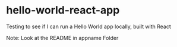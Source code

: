 # hello-world-react-app
Testing to see if I can run a Hello World app locally, built with React

Note: Look at the README in appname Folder